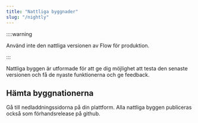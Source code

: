 ```yaml
---
title: "Nattliga byggnader"
slug: "/nightly"
---
```


::::warning

Använd inte den nattliga versionen av Flow för produktion.

:::

Nattliga byggen är utformade för att ge dig möjlighet att testa den senaste versionen och få de nyaste funktionerna och ge feedback.

## Hämta byggnationerna

Gå till nedladdningssidorna på din plattform. Alla nattliga byggen publiceras också som förhandsrelease på github.
